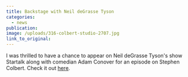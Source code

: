 ```yaml
---
title: Backstage with Neil deGrasse Tyson
categories: 
  - news
publication:
image: /uploads/316-colbert-studio-2707.jpg
link_to_original:
---
```



I was thrilled to have a chance to appear on Neil deGrasse Tyson's show Startalk along with comedian Adam Conover for an episode on Stephen Colbert. Check it out [here](http://channel.nationalgeographic.com/startalk/videos/stephen-colbert1/).